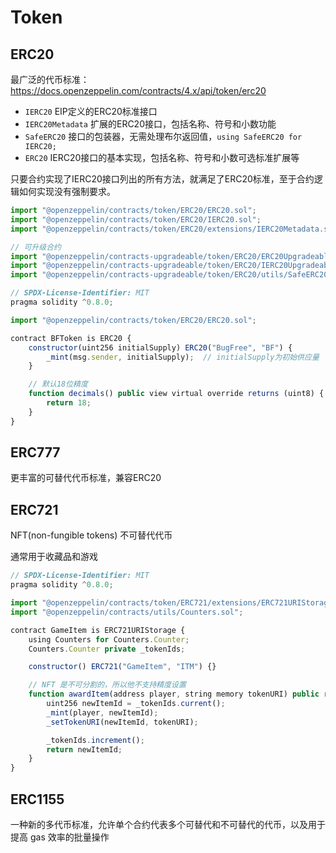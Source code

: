 # Token

## ERC20

最广泛的代币标准：<https://docs.openzeppelin.com/contracts/4.x/api/token/erc20>

- `IERC20` EIP定义的ERC20标准接口
- `IERC20Metadata` 扩展的ERC20接口，包括名称、符号和小数功能
- `SafeERC20` 接口的包装器，无需处理布尔返回值，`using SafeERC20 for IERC20;`
- `ERC20` IERC20接口的基本实现，包括名称、符号和小数可选标准扩展等

只要合约实现了IERC20接口列出的所有方法，就满足了ERC20标准，至于合约逻辑如何实现没有强制要求。

```js
import "@openzeppelin/contracts/token/ERC20/ERC20.sol";
import "@openzeppelin/contracts/token/ERC20/IERC20.sol";
import "@openzeppelin/contracts/token/ERC20/extensions/IERC20Metadata.sol";

// 可升级合约
import "@openzeppelin/contracts-upgradeable/token/ERC20/ERC20Upgradeable.sol";
import "@openzeppelin/contracts-upgradeable/token/ERC20/IERC20Upgradeable.sol";
import "@openzeppelin/contracts-upgradeable/token/ERC20/utils/SafeERC20Upgradeable.sol";
```

```js
// SPDX-License-Identifier: MIT
pragma solidity ^0.8.0;

import "@openzeppelin/contracts/token/ERC20/ERC20.sol";

contract BFToken is ERC20 {
    constructor(uint256 initialSupply) ERC20("BugFree", "BF") {
        _mint(msg.sender, initialSupply);  // initialSupply为初始供应量
    }

    // 默认18位精度
    function decimals() public view virtual override returns (uint8) {
        return 18;
    }
}
```

## ERC777

更丰富的可替代代币标准，兼容ERC20

## ERC721

NFT(non-fungible tokens) 不可替代代币

通常用于收藏品和游戏

```js
// SPDX-License-Identifier: MIT
pragma solidity ^0.8.0;

import "@openzeppelin/contracts/token/ERC721/extensions/ERC721URIStorage.sol";
import "@openzeppelin/contracts/utils/Counters.sol";

contract GameItem is ERC721URIStorage {
    using Counters for Counters.Counter;
    Counters.Counter private _tokenIds;

    constructor() ERC721("GameItem", "ITM") {}

    // NFT 是不可分割的，所以他不支持精度设置
    function awardItem(address player, string memory tokenURI) public returns (uint256) {
        uint256 newItemId = _tokenIds.current();
        _mint(player, newItemId);
        _setTokenURI(newItemId, tokenURI);

        _tokenIds.increment();
        return newItemId;
    }
}
```

## ERC1155

一种新的多代币标准，允许单个合约代表多个可替代和不可替代的代币，以及用于提高 gas 效率的批量操作

